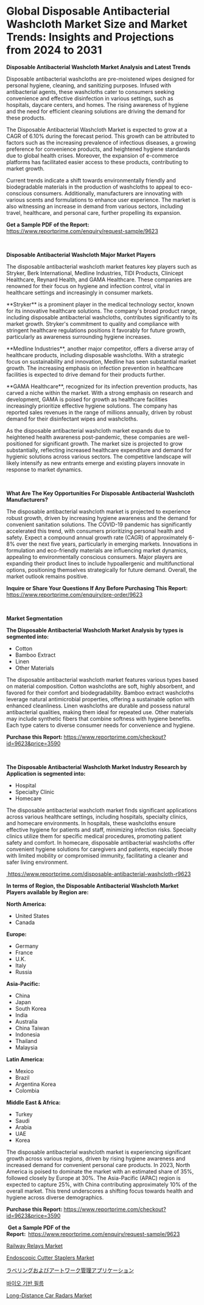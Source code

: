 <p><h1>Global Disposable Antibacterial Washcloth Market Size and Market Trends: Insights and Projections from 2024 to 2031</h1></p><p><strong>Disposable Antibacterial Washcloth Market Analysis and Latest Trends</strong></p>
<p><p>Disposable antibacterial washcloths are pre-moistened wipes designed for personal hygiene, cleaning, and sanitizing purposes. Infused with antibacterial agents, these washcloths cater to consumers seeking convenience and effective disinfection in various settings, such as hospitals, daycare centers, and homes. The rising awareness of hygiene and the need for efficient cleaning solutions are driving the demand for these products.</p><p>The Disposable Antibacterial Washcloth Market is expected to grow at a CAGR of 6.10% during the forecast period. This growth can be attributed to factors such as the increasing prevalence of infectious diseases, a growing preference for convenience products, and heightened hygiene standards due to global health crises. Moreover, the expansion of e-commerce platforms has facilitated easier access to these products, contributing to market growth.</p><p>Current trends indicate a shift towards environmentally friendly and biodegradable materials in the production of washcloths to appeal to eco-conscious consumers. Additionally, manufacturers are innovating with various scents and formulations to enhance user experience. The market is also witnessing an increase in demand from various sectors, including travel, healthcare, and personal care, further propelling its expansion.</p></p>
<p><strong>Get a Sample PDF of the Report:&nbsp;</strong> <a href="https://www.reportprime.com/enquiry/request-sample/9623">https://www.reportprime.com/enquiry/request-sample/9623</a></p>
<p>&nbsp;</p>
<p><strong>Disposable Antibacterial Washcloth Major Market Players</strong></p>
<p><p>The disposable antibacterial washcloth market features key players such as Stryker, Berk International, Medline Industries, TIDI Products, Clinicept Healthcare, Reynard Health, and GAMA Healthcare. These companies are renowned for their focus on hygiene and infection control, vital in healthcare settings and increasingly in consumer markets.</p><p>**Stryker** is a prominent player in the medical technology sector, known for its innovative healthcare solutions. The company's broad product range, including disposable antibacterial washcloths, contributes significantly to its market growth. Stryker's commitment to quality and compliance with stringent healthcare regulations positions it favorably for future growth, particularly as awareness surrounding hygiene increases.</p><p>**Medline Industries**, another major competitor, offers a diverse array of healthcare products, including disposable washcloths. With a strategic focus on sustainability and innovation, Medline has seen substantial market growth. The increasing emphasis on infection prevention in healthcare facilities is expected to drive demand for their products further.</p><p>**GAMA Healthcare**, recognized for its infection prevention products, has carved a niche within the market. With a strong emphasis on research and development, GAMA is poised for growth as healthcare facilities increasingly prioritize effective hygiene solutions. The company has reported sales revenues in the range of millions annually, driven by robust demand for their disinfectant wipes and washcloths.</p><p>As the disposable antibacterial washcloth market expands due to heightened health awareness post-pandemic, these companies are well-positioned for significant growth. The market size is projected to grow substantially, reflecting increased healthcare expenditure and demand for hygienic solutions across various sectors. The competitive landscape will likely intensify as new entrants emerge and existing players innovate in response to market dynamics.</p></p>
<p>&nbsp;</p>
<p><strong>What Are The Key Opportunities For Disposable Antibacterial Washcloth Manufacturers?</strong></p>
<p><p>The disposable antibacterial washcloth market is projected to experience robust growth, driven by increasing hygiene awareness and the demand for convenient sanitation solutions. The COVID-19 pandemic has significantly accelerated this trend, with consumers prioritizing personal health and safety. Expect a compound annual growth rate (CAGR) of approximately 6-8% over the next five years, particularly in emerging markets. Innovations in formulation and eco-friendly materials are influencing market dynamics, appealing to environmentally conscious consumers. Major players are expanding their product lines to include hypoallergenic and multifunctional options, positioning themselves strategically for future demand. Overall, the market outlook remains positive.</p></p>
<p><strong>Inquire or Share Your Questions If Any Before Purchasing This Report:</strong> <a href="https://www.reportprime.com/enquiry/pre-order/9623">https://www.reportprime.com/enquiry/pre-order/9623</a></p>
<p>&nbsp;</p>
<p><strong>Market Segmentation</strong></p>
<p><strong>The Disposable Antibacterial Washcloth Market Analysis by types is segmented into:</strong></p>
<p><ul><li>Cotton</li><li>Bamboo Extract</li><li>Linen</li><li>Other Materials</li></ul></p>
<p><p>The disposable antibacterial washcloth market features various types based on material composition. Cotton washcloths are soft, highly absorbent, and favored for their comfort and biodegradability. Bamboo extract washcloths leverage natural antimicrobial properties, offering a sustainable option with enhanced cleanliness. Linen washcloths are durable and possess natural antibacterial qualities, making them ideal for repeated use. Other materials may include synthetic fibers that combine softness with hygiene benefits. Each type caters to diverse consumer needs for convenience and hygiene.</p></p>
<p><strong>Purchase this Report:&nbsp;</strong><a href="https://www.reportprime.com/checkout?id=9623&price=3590">https://www.reportprime.com/checkout?id=9623&price=3590</a></p>
<p>&nbsp;</p>
<p><strong>The Disposable Antibacterial Washcloth Market Industry Research by Application is segmented into:</strong></p>
<p><ul><li>Hospital</li><li>Specialty Clinic</li><li>Homecare</li></ul></p>
<p><p>The disposable antibacterial washcloth market finds significant applications across various healthcare settings, including hospitals, specialty clinics, and homecare environments. In hospitals, these washcloths ensure effective hygiene for patients and staff, minimizing infection risks. Specialty clinics utilize them for specific medical procedures, promoting patient safety and comfort. In homecare, disposable antibacterial washcloths offer convenient hygiene solutions for caregivers and patients, especially those with limited mobility or compromised immunity, facilitating a cleaner and safer living environment.</p></p>
<p><a href="https://www.reportprime.com/disposable-antibacterial-washcloth-r9623">&nbsp;https://www.reportprime.com/disposable-antibacterial-washcloth-r9623</a></p>
<p><strong>In terms of Region, the Disposable Antibacterial Washcloth Market Players available by Region are:</strong></p>
<p>
    <p> <strong> North America: </strong>
        <ul>
            <li>United States</li>
            <li>Canada</li>
        </ul>
        </p> 
    <p> <strong> Europe: </strong>
        <ul>
            <li>Germany</li>
            <li>France</li>
            <li>U.K.</li>
            <li>Italy</li>
            <li>Russia</li>
        </ul>
        </p> 
    <p> <strong> Asia-Pacific: </strong>
        <ul>
            <li>China</li>
            <li>Japan</li>
            <li>South Korea</li>
            <li>India</li>
            <li>Australia</li>
            <li>China Taiwan</li>
            <li>Indonesia</li>
            <li>Thailand</li>
            <li>Malaysia</li>
        </ul>
        </p> 
    <p> <strong> Latin America: </strong>
        <ul>
            <li>Mexico</li>
            <li>Brazil</li>
            <li>Argentina Korea</li>
            <li>Colombia</li>
        </ul>
        </p> 
    <p> <strong> Middle East & Africa: </strong>
        <ul>
            <li>Turkey</li>
            <li>Saudi</li>
            <li>Arabia</li>
            <li>UAE</li>
            <li>Korea</li>
        </ul>
    </p>
    </p>
<p><p>The disposable antibacterial washcloth market is experiencing significant growth across various regions, driven by rising hygiene awareness and increased demand for convenient personal care products. In 2023, North America is poised to dominate the market with an estimated share of 35%, followed closely by Europe at 30%. The Asia-Pacific (APAC) region is expected to capture 25%, with China contributing approximately 10% of the overall market. This trend underscores a shifting focus towards health and hygiene across diverse demographics.</p></p>
<p><strong>Purchase this Report: </strong><a href="https://www.reportprime.com/checkout?id=9623&price=3590">https://www.reportprime.com/checkout?id=9623&price=3590</a></p>
<p>&nbsp;<strong>Get a Sample PDF of the Report:&nbsp;&nbsp;</strong><a href="https://www.reportprime.com/enquiry/request-sample/9623">https://www.reportprime.com/enquiry/request-sample/9623</a></p>
<p><strong></strong></p>
<p><p><a href="https://www.linkedin.com/pulse/railway-relays-industry-sector-new-technologies-market-impact-8ykif?trackingId=Y1oq1wv2QwCrJH8354LS%2BQ%3D%3D">Railway Relays Market</a></p><p><a href="https://github.com/MarilynDouglas476/Market-Research-Report-List-1/blob/main/endoscopic-cutter-staplers-market.md">Endoscopic Cutter Staplers Market</a></p><p><a href="https://medium.com/@camron674/labeling-and-artwork-management-application-1a90eaac2fb4">ラベリングおよびアートワーク管理アプリケーション</a></p><p><a href="https://medium.com/@lorenzogirl/%EA%B8%89%EC%84%B1%EC%9E%A5%ED%95%98%EB%8A%94-%EB%B0%94%EC%9D%B4%EC%98%A4-%EA%B8%B0%EB%B0%98-%ED%95%84%EB%A6%84-%EC%8B%9C%EC%9E%A5-%EB%B6%80%EB%AC%B8-2031%EB%85%84%EA%B9%8C%EC%A7%80%EC%9D%98-%EC%8B%9C%EC%9E%A5-%EB%B6%84%EC%84%9D-%EB%B0%8F-%EC%84%B1%EC%9E%A5-%EC%98%88%EC%B8%A1-4c7124f033ae">바이오 기반 필름</a></p><p><a href="https://issuu.com/reportprime-2/docs/long-distance-car-radars-market-siz_b072bdc7807860">Long-Distance Car Radars Market</a></p></p>